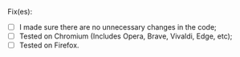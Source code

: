 Fix(es): 
<!-- A brief description of what you did -->

<!--Add an x to mark as done-->
- [ ] I made sure there are no unnecessary changes in the code;
- [ ] Tested on Chromium (Includes Opera, Brave, Vivaldi, Edge, etc);
- [ ] Tested on Firefox.

